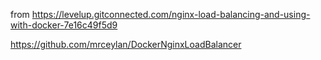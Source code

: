from
https://levelup.gitconnected.com/nginx-load-balancing-and-using-with-docker-7e16c49f5d9

https://github.com/mrceylan/DockerNginxLoadBalancer